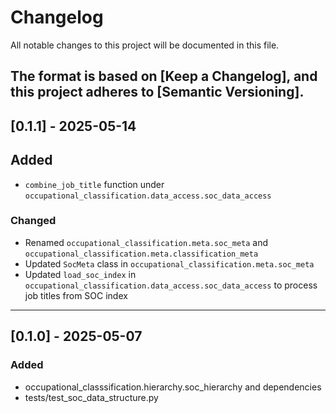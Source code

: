 # Changelog

All notable changes to this project will be documented in this file.

The format is based on [Keep a Changelog], and this project adheres to
[Semantic Versioning].
---

## [0.1.1] - 2025-05-14

## Added
- `combine_job_title` function under `occupational_classification.data_access.soc_data_access`

### Changed

- Renamed `occupational_classification.meta.soc_meta` and `occupational_classification.meta.classification_meta`
- Updated `SocMeta` class in `occupational_classification.meta.soc_meta`
- Updated `load_soc_index` in `occupational_classification.data_access.soc_data_access` to process job titles from SOC index
---

## [0.1.0] - 2025-05-07

### Added

- occupational_classsification.hierarchy.soc_hierarchy and dependencies
- tests/test_soc_data_structure.py
